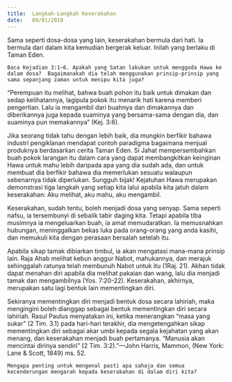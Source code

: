 ```yaml
---
title:  Langkah-Langkah Keserakahan
date:   09/01/2018
---
```


Sama seperti dosa-dosa yang lain, keserakahan bermula dari hati.  Ia bermula dari dalam kita kemudian bergerak keluar.  Inilah yang berlaku di Taman Eden.

`Baca Kejadian 3:1–6. Apakah yang Satan lakukan untuk menggoda Hawa ke dalam dosa?  Bagaimanakah dia telah menggunakan prinsip-prinsip yang sama sepanjang zaman untuk menipu kita juga?` 

“Perempuan itu melihat, bahwa buah pohon itu baik untuk dimakan dan sedap kelihatannya, lagipula pokok itu menarik hati karena memberi pengertian.  Lalu ia mengambil dari buahnya dan dimakannya dan diberikannya juga kepada suaminya yang bersama-sama dengan dia, dan suaminya pun memakannya” (Kej. 3:6).

Jika seorang tidak tahu dengan lebih baik, dia mungkin berfikir bahawa industri pengiklanan mendapat contoh paradigma bagaimana menjual produknya berdasarkan cerita Taman Eden.  Si Jahat mempersembahkan buah pokok larangan itu dalam cara yang dapat membangkitkan keinginan Hawa untuk mahu lebih daripada apa yang dia sudah ada, dan untuk membuat dia berfikir bahawa dia memerlukan sesuatu walaupun sebenarnya tidak diperlukan.  Sungguh bijak!  Kejatuhan Hawa merupakan demonstrasi tiga langkah yang setiap kita lalui apabila kita jatuh dalam keserakahan: Aku melihat, aku mahu, aku mengambil.

Keserakahan, sudah tentu, boleh menjadi dosa yang senyap.  Sama seperti nafsu, ia tersembunyi di sebalik tabir daging kita.  Tetapi apabila tiba musimnya ia mengeluarkan buah, ia amat memudaratkan.  Ia memusnahkan hubungan, meninggalkan bekas luka pada orang-orang yang anda kasihi, dan memukuli kita dengan perasaan bersalah setelah itu. 

Apabila sikap tamak dibiarkan timbul, ia akan mengatasi mana-mana prinsip lain.  Raja Ahab melihat kebun anggur Nabot, mahukannya, dan merajuk sehinggalah ratunya telah membunuh Nabot untuk itu (1Raj. 21).  Akhan tidak dapat menahan diri apabila dia melihat pakaian dan wang, lalu dia menjadi tamak dan mengambilnya (Yos. 7:20-22).  Keserakahan, akhirnya, merupakan satu lagi bentuk lain mementingkan diri.  

Sekiranya mementingkan diri menjadi bentuk dosa secara lahiriah, maka mengingini boleh dianggap sebagai bentuk mementingkan diri secara lahiriah.  Rasul Paulus menyatakan ini, ketika menerangkan “masa yang sukar” (2 Tim. 3.1) pada hari-hari terakhir, dia mengetengahkan sikap mementingkan diri sebagai akar umbi kepada segala kejahatan yang akan menang, dan keserakahan menjadi buah pertamanya.  “Manusia akan mencintai dirinya sendiri” (2 Tim. 3:2).”—John Harris, Mammon, (New York: Lane & Scott, 1849) ms. 52.

`Mengapa penting untuk mengenal pasti apa sahaja dan semua kecenderungan mengarah kepada keserakahan di dalam diri kita?`